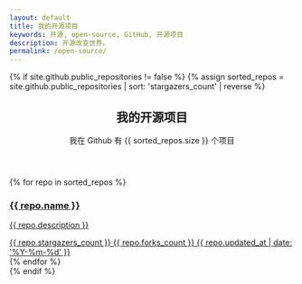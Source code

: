 ```yaml
---
layout: default
title: 我的开源项目
keywords: 开源, open-source, GitHub, 开源项目
description: 开源改变世界。
permalink: /open-source/
---
```


{% if site.github.public_repositories != false %}
{% assign sorted_repos = site.github.public_repositories | sort: 'stargazers_count' | reverse %}

<section class="container">
  <header class="text-center">
    <h1>我的开源项目</h1>
    <p class="lead">我在 Github 有 <span class="repo-count">{{ sorted_repos.size }}</span> 个项目</p>
  </header>
  <div class="repo-list">
    <!-- Check here for github metadata -->
    <!-- https://help.github.com/articles/repository-metadata-on-github-pages/ -->
    {% for repo in sorted_repos %}
    <a href="{{ repo.html_url }}" target="_blank" class="one-third-column card text-center">
      <div class="thumbnail">
        <div class="card-image geopattern" data-pattern-id="{{ repo.name }}">
          <div class="card-image-cell">
            <h3 class="card-title">
              {{ repo.name }}
            </h3>
          </div>
        </div>
        <div class="caption">
          <div class="card-description">
            <p class="card-text">{{ repo.description }}</p>
          </div>
          <div class="card-text">
            <span class="meta-info" title="{{ repo.stargazers_count }} stars">
              <span class="octicon octicon-star"></span> {{ repo.stargazers_count }}
            </span>
            <span class="meta-info" title="{{ repo.forks_count }} forks">
              <span class="octicon octicon-git-branch"></span> {{ repo.forks_count }}
            </span>
            <span class="meta-info" title="Last updated：{{ repo.updated_at }}">
              <span class="octicon octicon-clock"></span>
              <time datetime="{{ repo.updated_at }}">{{ repo.updated_at | date: '%Y-%m-%d' }}</time>
            </span>
          </div>
        </div>
      </div>
    </a>
    {% endfor %}
  </div>
</section>
{% endif %}
